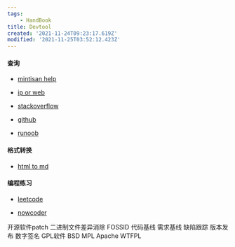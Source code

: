 ```yaml
---
tags: 
    - HandBook
title: Devtool
created: '2021-11-24T09:23:17.619Z'
modified: '2021-11-25T03:52:12.423Z'
---
```



#### 查询

* [mintisan help](https://github.com/mintisan/mintisan.github.io/wiki)

* [ip or web](https://site.ip138.com/github.com/)

* [stackoverflow](https://stackoverflow.com/)

* [github](https://github.com/)

* [runoob](https://www.runoob.com/)

#### 格式转换

* [html to md](https://devtool.tech/html-md)

#### 编程练习

* [leetcode](https://leetcode.cn/)

* [nowcoder](https://www.nowcoder.com/)

开源软件patch
二进制文件差异消除
FOSSID
代码基线 需求基线 缺陷跟踪 版本发布 数字签名
GPL软件 BSD MPL Apache WTFPL